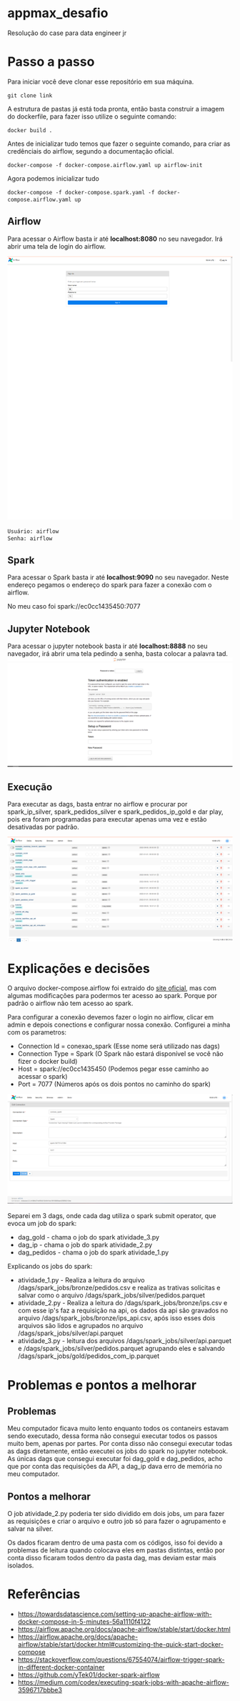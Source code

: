 # appmax_desafio
Resolução do case para data engineer jr


# Passo a passo

Para iniciar você deve clonar esse repositório em sua máquina.


```
git clone link
```
A estrutura de pastas já está toda pronta, então basta construir a imagem do dockerfile, para fazer isso utilize o seguinte comando:

```
docker build .
```

Antes de inicializar tudo temos que fazer o seguinte comando, para criar as credênciais do airflow, segundo a documentação oficial.
```
docker-compose -f docker-compose.airflow.yaml up airflow-init
```

Agora podemos inicializar tudo
```
docker-compose -f docker-compose.spark.yaml -f docker-compose.airflow.yaml up
```

## Airflow

Para acessar o Airflow basta ir até **localhost:8080** no seu navegador. Irá abrir uma tela de login do airflow.

![Tela de login airflow](./auxiliares/airflow_login.png)

```
Usuário: airflow
Senha: airflow
```
## Spark

Para acessar o Spark basta ir até **localhost:9090** no seu navegador. Neste endereço pegamos o endereço do spark para fazer a conexão com o airflow.

No meu caso foi spark://ec0cc1435450:7077 

## Jupyter Notebook

Para acessar o jupyter notebook basta ir até **localhost:8888** no seu navegador, irá abrir uma tela pedindo a senha, basta colocar a palavra tad.
![Login jupyter](./auxiliares/jupyter_token.png)

## Execução

Para executar as dags, basta entrar no airflow e procurar por spark_ip_silver, spark_pedidos_silver e spark_pedidos_ip_gold e dar play, pois era foram programadas para executar apenas uma vez e estão desativadas por padrão.

![dags](./auxiliares/dags_airflow.png)

# Explicações e decisões

O arquivo docker-compose.airflow foi extraido do [site oficial](https://airflow.apache.org/docs/apache-airflow/stable/docker-compose.yaml), mas com algumas modificações para podermos ter acesso ao spark. Porque por padrão o airflow não tem acesso ao spark.

Para configurar a conexão devemos fazer o login no airflow, clicar em admin e depois conections e configurar nossa conexão. Configurei a minha com os parametros:

* Connection Id = conexao_spark (Esse nome será utilizado nas dags)
* Connection Type = Spark (O Spark não estará disponível se você não fizer o docker build)
* Host = spark://ec0cc1435450 (Podemos pegar esse caminho ao acessar o spark)
* Port = 7077 (Números após os dois pontos no caminho do spark)

![Conexão spark](./auxiliares/conexao_spark.png)

Separei em 3 dags, onde cada dag utiliza o spark submit operator, que evoca um job do spark:

* dag_gold - chama o job do spark atividade_3.py
* dag_ip - chama o job do spark atividade_2.py 
* dag_pedidos - chama o job do spark atividade_1.py

Explicando os jobs do spark:

* atividade_1.py - Realiza a leitura do arquivo /dags/spark_jobs/bronze/pedidos.csv e realiza as trativas solicitas e salvar como o arquivo /dags/spark_jobs/silver/pedidos.parquet
* atividade_2.py - Realiza a leitura do /dags/spark_jobs/bronze/ips.csv e com esse ip's faz a requisição na api, os dados da api são gravados no arquivo /dags/spark_jobs/bronze/ips_api.csv, após isso esses dois arquivos são lidos e agrupados no arquivo /dags/spark_jobs/silver/api.parquet
* atividade_3.py - leitura dos arquivos /dags/spark_jobs/silver/api.parquet e /dags/spark_jobs/silver/pedidos.parquet agrupando eles e salvando /dags/spark_jobs/gold/pedidos_com_ip.parquet

# Problemas e pontos a melhorar

## Problemas

Meu computador ficava muito lento enquanto todos os contaneirs estavam sendo executado, dessa forma não consegui executar todos os passos muito bem, apenas por partes. Por conta disso não consegui executar todas as dags diretamente, então executei os jobs do spark no jupyter notebook. As únicas dags que consegui executar foi dag_gold e dag_pedidos, acho que por conta das requisições da API, a dag_ip dava erro de memória no meu computador.

## Pontos a melhorar

O job atividade_2.py poderia ter sido dividido em dois jobs, um para fazer as requisições e criar o arquivo e outro job só para fazer o agrupamento e salvar na silver.

Os dados ficaram dentro de uma pasta com os códigos, isso foi devido a problemas de leitura quando colocava eles em pastas distintas, então por conta disso ficaram todos dentro da pasta dag, mas deviam estar mais isolados.


# Referências

* https://towardsdatascience.com/setting-up-apache-airflow-with-docker-compose-in-5-minutes-56a1110f4122
* https://airflow.apache.org/docs/apache-airflow/stable/start/docker.html
* https://airflow.apache.org/docs/apache-airflow/stable/start/docker.html#customizing-the-quick-start-docker-compose
* https://stackoverflow.com/questions/67554074/airflow-trigger-spark-in-different-docker-container
* https://github.com/yTek01/docker-spark-airflow
* https://medium.com/codex/executing-spark-jobs-with-apache-airflow-3596717bbbe3